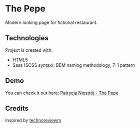 # The Pepe
Modern looking page for fictional restaurant. 

## Technologies
Project is created with:
* HTML5
* Sass (SCSS syntax): BEM naming methodology, 7-1 pattern

## Demo
You can check it out here: [Patrycja Niestrój - The Pepe](https://patrycjanie.github.io/the-pepe/)

## Credits
Inspired by [technoreviewm](https://pl.pinterest.com/pin/390687336422698708/)
